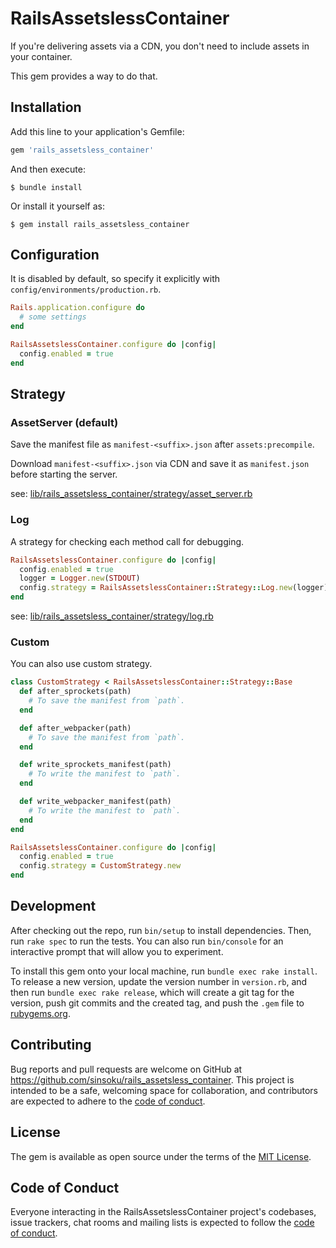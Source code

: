 # RailsAssetslessContainer

If you're delivering assets via a CDN, you don't need to include assets in your container.

This gem provides a way to do that.

## Installation

Add this line to your application's Gemfile:

```ruby
gem 'rails_assetsless_container'
```

And then execute:

    $ bundle install

Or install it yourself as:

    $ gem install rails_assetsless_container

## Configuration

It is disabled by default, so specify it explicitly with `config/environments/production.rb`.

```ruby
Rails.application.configure do
  # some settings
end

RailsAssetslessContainer.configure do |config|
  config.enabled = true
end
```

## Strategy

### AssetServer (default)

Save the manifest file as `manifest-<suffix>.json` after `assets:precompile`.

Download `manifest-<suffix>.json` via CDN and save it as `manifest.json` before starting the server.

see: [lib/rails_assetsless_container/strategy/asset_server.rb](https://github.com/sinsoku/rails_assetsless_container/blob/main/lib/rails_assetsless_container/strategy/asset_server.rb)

### Log

A strategy for checking each method call for debugging.

```ruby
RailsAssetslessContainer.configure do |config|
  config.enabled = true
  logger = Logger.new(STDOUT)
  config.strategy = RailsAssetslessContainer::Strategy::Log.new(logger)
end
```

see: [lib/rails_assetsless_container/strategy/log.rb](https://github.com/sinsoku/rails_assetsless_container/blob/main/lib/rails_assetsless_container/strategy/log.rb)

### Custom

You can also use custom strategy.

```ruby
class CustomStrategy < RailsAssetslessContainer::Strategy::Base
  def after_sprockets(path)
    # To save the manifest from `path`.
  end

  def after_webpacker(path)
    # To save the manifest from `path`.
  end

  def write_sprockets_manifest(path)
    # To write the manifest to `path`.
  end

  def write_webpacker_manifest(path)
    # To write the manifest to `path`.
  end
end

RailsAssetslessContainer.configure do |config|
  config.enabled = true
  config.strategy = CustomStrategy.new
end
```

## Development

After checking out the repo, run `bin/setup` to install dependencies. Then, run `rake spec` to run the tests. You can also run `bin/console` for an interactive prompt that will allow you to experiment.

To install this gem onto your local machine, run `bundle exec rake install`. To release a new version, update the version number in `version.rb`, and then run `bundle exec rake release`, which will create a git tag for the version, push git commits and the created tag, and push the `.gem` file to [rubygems.org](https://rubygems.org).

## Contributing

Bug reports and pull requests are welcome on GitHub at https://github.com/sinsoku/rails_assetsless_container. This project is intended to be a safe, welcoming space for collaboration, and contributors are expected to adhere to the [code of conduct](https://github.com/sinsoku/rails_assetsless_container/blob/main/CODE_OF_CONDUCT.md).

## License

The gem is available as open source under the terms of the [MIT License](https://opensource.org/licenses/MIT).

## Code of Conduct

Everyone interacting in the RailsAssetslessContainer project's codebases, issue trackers, chat rooms and mailing lists is expected to follow the [code of conduct](https://github.com/sinsoku/rails_assetsless_container/blob/main/CODE_OF_CONDUCT.md).
